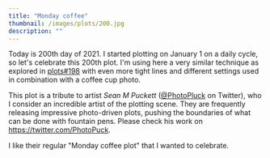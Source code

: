 ```yaml
---
title: "Monday coffee"
thumbnail: /images/plots/200.jpg
description: ""
---
```


Today is 200th day of 2021. I started plotting on January 1 on a daily cycle, so let's celebrate this 200th plot. I'm using here a very similar technique as explored in [plots#198](/plots/198) with even more tight lines and different settings used in combination with a coffee cup photo. 

This plot is a tribute to artist _Sean M Puckett_ ([@PhotoPluck](https://twitter.com/PhotoPuck) on Twitter), who I consider an incredible artist of the plotting scene. They are frequently releasing impressive photo-driven plots, pushing the boundaries of what can be done with fountain pens. Please check his work on https://twitter.com/PhotoPuck.

I like their regular "Monday coffee plot" that I wanted to celebrate.
